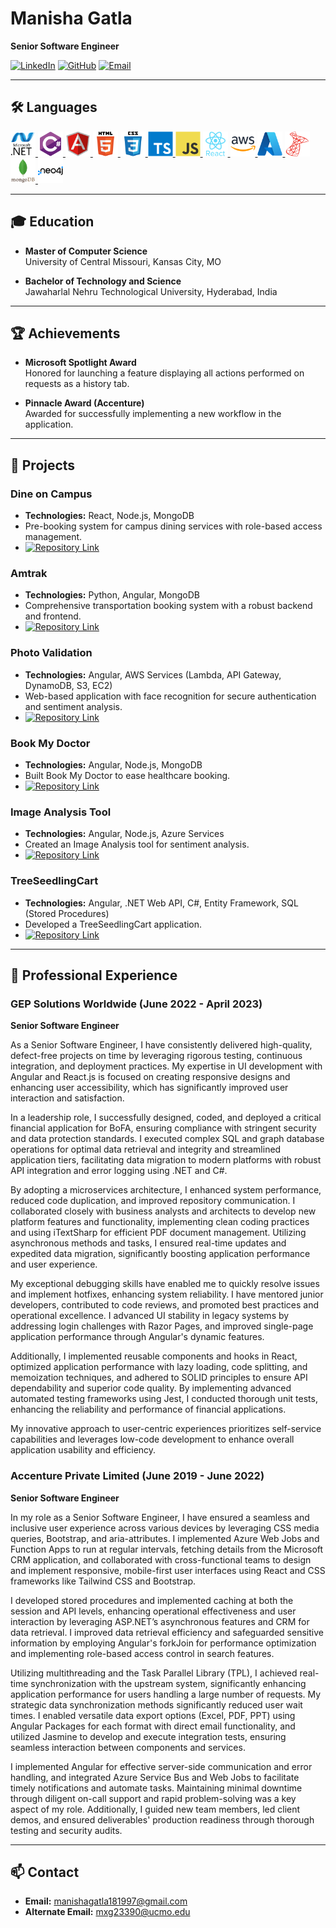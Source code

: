 # Manisha Gatla

**Senior Software Engineer**

[![LinkedIn](https://img.shields.io/badge/LinkedIn-blue?logo=linkedin&logoColor=white)](https://www.linkedin.com/in/manisha-gatla-ab119b236/)
[![GitHub](https://img.shields.io/badge/GitHub-black?logo=github&logoColor=white)](https://github.com/manishagatla)
[![Email](https://img.shields.io/badge/Email-red?logo=gmail&logoColor=white)](mailto:manishagatla181997@gmail.com)

---
## 🛠 Languages

<p align="left"> 
<a href="https://dotnet.microsoft.com/" target="_blank" rel="noreferrer"> 
  <img src="https://raw.githubusercontent.com/devicons/devicon/master/icons/dot-net/dot-net-original-wordmark.svg" alt=".net" width="40" height="40"/> 
</a> 
<a href="https://docs.microsoft.com/en-us/dotnet/csharp/" target="_blank" rel="noreferrer"> 
  <img src="https://raw.githubusercontent.com/devicons/devicon/master/icons/csharp/csharp-original.svg" alt="c#" width="40" height="40"/> 
</a> 
<a href="https://angular.io" target="_blank" rel="noreferrer"> 
  <img src="https://raw.githubusercontent.com/devicons/devicon/master/icons/angularjs/angularjs-original.svg" alt="angular" width="40" height="40"/> 
</a> 
<a href="https://developer.mozilla.org/en-US/docs/Web/HTML" target="_blank" rel="noreferrer"> 
  <img src="https://raw.githubusercontent.com/devicons/devicon/master/icons/html5/html5-original-wordmark.svg" alt="html" width="40" height="40"/> 
</a> 
<a href="https://developer.mozilla.org/en-US/docs/Web/CSS" target="_blank" rel="noreferrer"> 
  <img src="https://raw.githubusercontent.com/devicons/devicon/master/icons/css3/css3-original-wordmark.svg" alt="css" width="40" height="40"/> 
</a> 
<a href="https://www.typescriptlang.org/" target="_blank" rel="noreferrer"> 
  <img src="https://raw.githubusercontent.com/devicons/devicon/master/icons/typescript/typescript-original.svg" alt="typescript" width="40" height="40"/> 
</a> 
<a href="https://developer.mozilla.org/en-US/docs/Web/JavaScript" target="_blank" rel="noreferrer"> 
  <img src="https://raw.githubusercontent.com/devicons/devicon/master/icons/javascript/javascript-original.svg" alt="javascript" width="40" height="40"/> 
</a> 
<a href="https://reactjs.org/" target="_blank" rel="noreferrer"> 
  <img src="https://raw.githubusercontent.com/devicons/devicon/master/icons/react/react-original-wordmark.svg" alt="react" width="40" height="40"/> 
</a> 
<a href="https://aws.amazon.com" target="_blank" rel="noreferrer"> 
  <img src="https://raw.githubusercontent.com/devicons/devicon/master/icons/amazonwebservices/amazonwebservices-original-wordmark.svg" alt="aws" width="40" height="40"/> 
</a> 
<a href="https://azure.microsoft.com/en-us/" target="_blank" rel="noreferrer"> 
  <img src="https://raw.githubusercontent.com/devicons/devicon/master/icons/azure/azure-original.svg" alt="azure" width="40" height="40"/> 
</a> 
<a href="https://www.microsoft.com/en-us/sql-server" target="_blank" rel="noreferrer"> 
  <img src="https://raw.githubusercontent.com/devicons/devicon/master/icons/microsoftsqlserver/microsoftsqlserver-plain.svg" alt="sql" width="40" height="40"/> 
</a> 
<a href="https://www.mongodb.com/" target="_blank" rel="noreferrer"> 
  <img src="https://raw.githubusercontent.com/devicons/devicon/master/icons/mongodb/mongodb-original-wordmark.svg" alt="mongodb" width="40" height="40"/> 
</a> 
<a href="https://neo4j.com/" target="_blank" rel="noreferrer"> 
  <img src="https://raw.githubusercontent.com/devicons/devicon/master/icons/neo4j/neo4j-original-wordmark.svg" alt="neo4j" width="40" height="40"/> 
</a> 
</p>

---
## 🎓 Education

- **Master of Computer Science**  
  University of Central Missouri, Kansas City, MO

- **Bachelor of Technology and Science**  
  Jawaharlal Nehru Technological University, Hyderabad, India

---

## 🏆 Achievements

- **Microsoft Spotlight Award**  
  Honored for launching a feature displaying all actions performed on requests as a history tab.

- **Pinnacle Award (Accenture)**  
  Awarded for successfully implementing a new workflow in the application.

---

## 📂 Projects

### Dine on Campus
- **Technologies:** React, Node.js, MongoDB
- Pre-booking system for campus dining services with role-based access management.
- [![Repository Link](https://img.shields.io/badge/Repository-Dine%20on%20Campus-181717?style=for-the-badge&logo=github)](https://github.com/manishaGatla/DineOnCampus)

### Amtrak
- **Technologies:** Python, Angular, MongoDB
- Comprehensive transportation booking system with a robust backend and frontend.
- [![Repository Link](https://img.shields.io/badge/Repository-Amtrak-181717?style=for-the-badge&logo=github)](https://github.com/manishaGatla/Amtraak)

### Photo Validation
- **Technologies:** Angular, AWS Services (Lambda, API Gateway, DynamoDB, S3, EC2)
- Web-based application with face recognition for secure authentication and sentiment analysis.
- [![Repository Link](https://img.shields.io/badge/Repository-Photo%20Validation-181717?style=for-the-badge&logo=github)](https://github.com/manishaGatla/Photo_Validation)

### Book My Doctor
- **Technologies:** Angular, Node.js, MongoDB
- Built Book My Doctor to ease healthcare booking.
- [![Repository Link](https://img.shields.io/badge/Repository-Book%20My%20Doctor-181717?style=for-the-badge&logo=github)](https://github.com/manishaGatla/BookMyDoc)

### Image Analysis Tool
- **Technologies:** Angular, Node.js, Azure Services
- Created an Image Analysis tool for sentiment analysis.
- [![Repository Link](https://img.shields.io/badge/Repository-Image%20Analysis%20Tool-181717?style=for-the-badge&logo=github)](https://github.com/manishaGatla/Image-Analysis)

### TreeSeedlingCart
- **Technologies:** Angular, .NET Web API, C#, Entity Framework, SQL (Stored Procedures)
- Developed a TreeSeedlingCart application.
- [![Repository Link](https://img.shields.io/badge/Repository-TreeSeedlingCart-181717?style=for-the-badge&logo=github)](https://github.com/manishaGatla/TreeSeedlingShoppingCart)

  
---

## 💼 Professional Experience

### GEP Solutions Worldwide (June 2022 - April 2023)
**Senior Software Engineer**
    
As a Senior Software Engineer, I have consistently delivered high-quality, defect-free projects on time by leveraging rigorous testing, continuous integration, and deployment practices. My expertise in UI development with Angular and React.js is focused on creating responsive designs and enhancing user accessibility, which has significantly improved user interaction and satisfaction.

In a leadership role, I successfully designed, coded, and deployed a critical financial application for BoFA, ensuring compliance with stringent security and data protection standards. I executed complex SQL and graph database operations for optimal data retrieval and integrity and streamlined application tiers, facilitating data migration to modern platforms with robust API integration and error logging using .NET and C#.

By adopting a microservices architecture, I enhanced system performance, reduced code duplication, and improved repository communication. I collaborated closely with business analysts and architects to develop new platform features and functionality, implementing clean coding practices and using iTextSharp for efficient PDF document management. Utilizing asynchronous methods and tasks, I ensured real-time updates and expedited data migration, significantly boosting application performance and user experience.

My exceptional debugging skills have enabled me to quickly resolve issues and implement hotfixes, enhancing system reliability. I have mentored junior developers, contributed to code reviews, and promoted best practices and operational excellence. I advanced UI stability in legacy systems by addressing login challenges with Razor Pages, and improved single-page application performance through Angular's dynamic features.

Additionally, I implemented reusable components and hooks in React, optimized application performance with lazy loading, code splitting, and memoization techniques, and adhered to SOLID principles to ensure API dependability and superior code quality. By implementing advanced automated testing frameworks using Jest, I conducted thorough unit tests, enhancing the reliability and performance of financial applications.

My innovative approach to user-centric experiences prioritizes self-service capabilities and leverages low-code development to enhance overall application usability and efficiency.


### Accenture Private Limited (June 2019 - June 2022)
**Senior Software Engineer**
 
In my role as a Senior Software Engineer, I have ensured a seamless and inclusive user experience across various devices by leveraging CSS media queries, Bootstrap, and aria-attributes. I implemented Azure Web Jobs and Function Apps to run at regular intervals, fetching details from the Microsoft CRM application, and collaborated with cross-functional teams to design and implement responsive, mobile-first user interfaces using React and CSS frameworks like Tailwind CSS and Bootstrap.

I developed stored procedures and implemented caching at both the session and API levels, enhancing operational effectiveness and user interaction by leveraging ASP.NET’s asynchronous features and CRM for data retrieval. I improved data retrieval efficiency and safeguarded sensitive information by employing Angular's forkJoin for performance optimization and implementing role-based access control in search features.

Utilizing multithreading and the Task Parallel Library (TPL), I achieved real-time synchronization with the upstream system, significantly enhancing application performance for users handling a large number of requests. My strategic data synchronization methods significantly reduced user wait times. I enabled versatile data export options (Excel, PDF, PPT) using Angular Packages for each format with direct email functionality, and utilized Jasmine to develop and execute integration tests, ensuring seamless interaction between components and services.

I implemented Angular for effective server-side communication and error handling, and integrated Azure Service Bus and Web Jobs to facilitate timely notifications and automate tasks. Maintaining minimal downtime through diligent on-call support and rapid problem-solving was a key aspect of my role. Additionally, I guided new team members, led client demos, and ensured deliverables' production readiness through thorough testing and security audits.

---

## 📫 Contact

- **Email:** manishagatla181997@gmail.com
- **Alternate Email:** mxg23390@ucmo.edu
